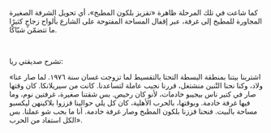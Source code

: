 كما شاعت في تلك المرحلة ظاهرة «تقزيز بلكون المطبخ»، أي تحويل الشرفة الصغيرة المجاورة للمطبخ إلى غرفة، عبر إقفال المساحة المفتوحة على الشارع بألواح زجاجٍ كثيرًا ما تتضمّن شبّاكًا.

<br>

تشرح صديقتي ريا:

<Quote>
«اشترينا بيتنا بمنطقة البسطة التحتا بالتقسيط لما تزوجت غسان سنة ١٩٧٦. لما صار عنا ولاد، وكنا نحنا التْنين منشتغل، قررنا نجيب عاملة لتساعدنا. كانت من سيريلانكا. كان وقتها صار في كتير ناس بيجيبو خادمات، لأنو كان رخيص. بس شقتنا صغيرة، غرفتين نوم، وما فيها غرفة خادمة. وبوقتها، بالحرب الأهلية، كان كل يلي حوالينا قززوا بلاكينهن ليكسبو مساحة بالبيت. فنحنا قززنا بلكون المطبخ وصار غرفة خادمة. أنا ما بحب شو عملنا. بس الكل استفاد من الحرب».
</Quote>
